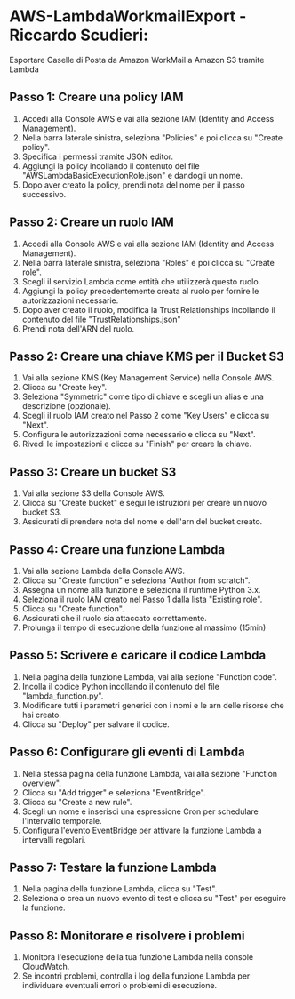 # AWS-LambdaWorkmailExport - Riccardo Scudieri: 
Esportare Caselle di Posta da Amazon WorkMail a Amazon S3 tramite Lambda


## Passo 1: Creare una policy IAM

1. Accedi alla Console AWS e vai alla sezione IAM (Identity and Access Management).
2. Nella barra laterale sinistra, seleziona "Policies" e poi clicca su "Create policy".
3. Specifica i permessi tramite JSON editor.
4. Aggiungi la policy incollando il contenuto del file "AWSLambdaBasicExecutionRole.json" e dandogli un nome.
5. Dopo aver creato la policy, prendi nota del nome per il passo successivo.
   
## Passo 2: Creare un ruolo IAM

1. Accedi alla Console AWS e vai alla sezione IAM (Identity and Access Management).
2. Nella barra laterale sinistra, seleziona "Roles" e poi clicca su "Create role".
3. Scegli il servizio Lambda come entità che utilizzerà questo ruolo.
4. Aggiungi la policy precedentemente creata al ruolo per fornire le autorizzazioni necessarie.
5. Dopo aver creato il ruolo, modifica la Trust Relationships incollando il contenuto del file "TrustRelationships.json"
6. Prendi nota dell'ARN del ruolo.

## Passo 2: Creare una chiave KMS per il Bucket S3

1. Vai alla sezione KMS (Key Management Service) nella Console AWS.
2. Clicca su "Create key".
3. Seleziona "Symmetric" come tipo di chiave e scegli un alias e una descrizione (opzionale).
4. Scegli il ruolo IAM creato nel Passo 2 come "Key Users" e clicca su "Next".
5. Configura le autorizzazioni come necessario e clicca su "Next".
6. Rivedi le impostazioni e clicca su "Finish" per creare la chiave.

## Passo 3: Creare un bucket S3

1. Vai alla sezione S3 della Console AWS.
2. Clicca su "Create bucket" e segui le istruzioni per creare un nuovo bucket S3.
3. Assicurati di prendere nota del nome e dell'arn del bucket creato.

## Passo 4: Creare una funzione Lambda

1. Vai alla sezione Lambda della Console AWS.
2. Clicca su "Create function" e seleziona "Author from scratch".
3. Assegna un nome alla funzione e seleziona il runtime Python 3.x.
4. Seleziona il ruolo IAM creato nel Passo 1 dalla lista "Existing role".
5. Clicca su "Create function".
6. Assicurati che il ruolo sia attaccato correttamente.
7. Prolunga il tempo di esecuzione della funzione al massimo (15min)

## Passo 5: Scrivere e caricare il codice Lambda

1. Nella pagina della funzione Lambda, vai alla sezione "Function code".
2. Incolla il codice Python incollando il contenuto del file "lambda_function.py".
3. Modificare tutti i parametri generici con i nomi e le arn delle risorse che hai creato.
4. Clicca su "Deploy" per salvare il codice.

## Passo 6: Configurare gli eventi di Lambda

1. Nella stessa pagina della funzione Lambda, vai alla sezione "Function overview".
2. Clicca su "Add trigger" e seleziona "EventBridge".
3. Clicca su "Create a new rule".
4. Scegli un nome e inserisci una espressione Cron per schedulare l'intervallo temporale.
5. Configura l'evento EventBridge per attivare la funzione Lambda a intervalli regolari.

## Passo 7: Testare la funzione Lambda

1. Nella pagina della funzione Lambda, clicca su "Test".
2. Seleziona o crea un nuovo evento di test e clicca su "Test" per eseguire la funzione.

## Passo 8: Monitorare e risolvere i problemi

1. Monitora l'esecuzione della tua funzione Lambda nella console CloudWatch.
2. Se incontri problemi, controlla i log della funzione Lambda per individuare eventuali errori o problemi di esecuzione.
